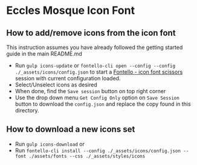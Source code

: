 # Eccles Mosque Icon Font

## How to add/remove icons from the icon font

This instruction assumes you have already followed the getting started guide in the main README.md

* Run `gulp icons-update` or `fontello-cli open --config --config ./_assets/icons/config.json` to start a [Fontello - icon font scissors](http://fontello.com) session with current configuration loaded.
* Select/Unselect icons as desired
* When done, find the `Save session` button on top right corner
* Use the drop down menu `Get Config Only` option on `Save Session` button to download the `config.json` and replace the copy found in this directory.

## How to download a new icons set

* Run `gulp icons-download` or
* Run `fontello-cli install --config ./_assets/icons/config.json --font ./assets/fonts --css ./_assets/styles/icons`